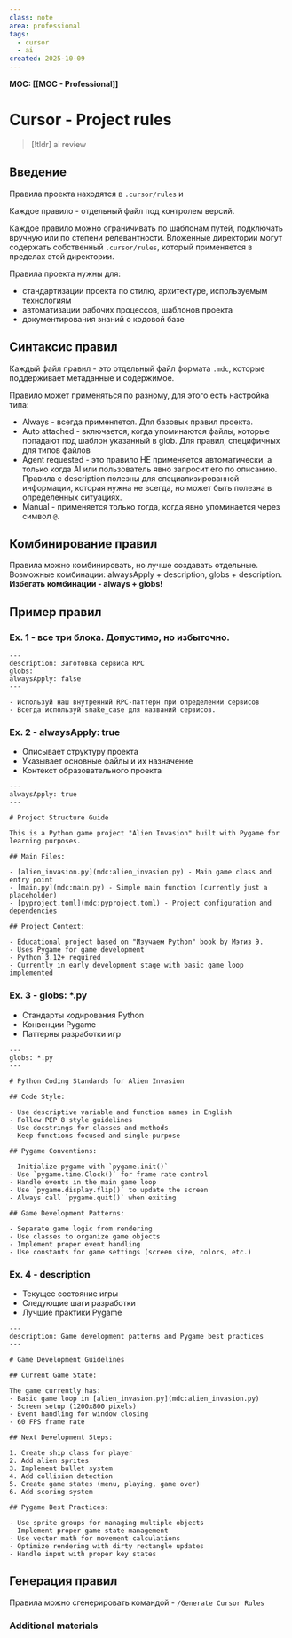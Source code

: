 ```yaml
---
class: note
area: professional
tags:
  - cursor
  - ai
created: 2025-10-09
---
```

**MOC: [[MOC - Professional]]**

# Cursor - Project rules

> [!tldr] ai review
> 

## Введение

Правила проекта находятся в `.cursor/rules` и

Каждое правило - отдельный файл под контролем версий.

Каждое правило можно ограничивать по шаблонам путей, подключать вручную или по степени релевантности. Вложенные директории могут содержать собственный `.cursor/rules`, который применяется в пределах этой директории.

Правила проекта нужны для:
- стандартизации проекта по стилю, архитектуре, используемым технологиям
- автоматизации рабочих процессов, шаблонов проекта
- документирования знаний о кодовой базе

## Синтаксис правил

Каждый файл правил - это отдельный файл формата `.mdc`, которые поддерживает метаданные и содержимое.

Правило может применяться по разному, для этого есть настройка типа:
- Always - всегда применяется. Для базовых правил проекта.
- Auto attached - включается, когда упоминаются файлы, которые попадают под шаблон указанный в glob. Для правил, специфичных для типов файлов
- Agent requested - это правило НЕ применяется автоматически, а только когда AI или пользователь явно запросит его по описанию. Правила с description полезны для специализированной информации, которая нужна не всегда, но может быть полезна в определенных ситуациях.
- Manual - применяется только тогда, когда явно упоминается через символ `@`.

## Комбинирование правил

Правила можно комбинировать, но лучше создавать отдельные.
Возможные комбинации: alwaysApply + description, globs + description.
**Избегать комбинации - always + globs!**

## Пример правил

### Ex. 1 - все три блока. Допустимо, но избыточно.

```mdc
---
description: Заготовка сервиса RPC
globs:
alwaysApply: false
---

- Используй наш внутренний RPC-паттерн при определении сервисов
- Всегда используй snake_case для названий сервисов.
```

### Ex. 2 - alwaysApply: true

- Описывает структуру проекта
- Указывает основные файлы и их назначение
- Контекст образовательного проекта

```mdc
---
alwaysApply: true
---

# Project Structure Guide

This is a Python game project "Alien Invasion" built with Pygame for learning purposes.

## Main Files:

- [alien_invasion.py](mdc:alien_invasion.py) - Main game class and entry point
- [main.py](mdc:main.py) - Simple main function (currently just a placeholder)
- [pyproject.toml](mdc:pyproject.toml) - Project configuration and dependencies

## Project Context:

- Educational project based on "Изучаем Python" book by Мэтиз Э.
- Uses Pygame for game development
- Python 3.12+ required
- Currently in early development stage with basic game loop implemented
```

### Ex. 3 - globs: *.py

- Стандарты кодирования Python
- Конвенции Pygame
- Паттерны разработки игр

```mdc
---
globs: *.py
---

# Python Coding Standards for Alien Invasion

## Code Style:

- Use descriptive variable and function names in English
- Follow PEP 8 style guidelines
- Use docstrings for classes and methods
- Keep functions focused and single-purpose

## Pygame Conventions:

- Initialize pygame with `pygame.init()`
- Use `pygame.time.Clock()` for frame rate control
- Handle events in the main game loop
- Use `pygame.display.flip()` to update the screen
- Always call `pygame.quit()` when exiting

## Game Development Patterns:

- Separate game logic from rendering
- Use classes to organize game objects
- Implement proper event handling
- Use constants for game settings (screen size, colors, etc.)
```


### Ex. 4 - description

- Текущее состояние игры
- Следующие шаги разработки
- Лучшие практики Pygame

```mdc
---
description: Game development patterns and Pygame best practices
---

# Game Development Guidelines

## Current Game State:

The game currently has:
- Basic game loop in [alien_invasion.py](mdc:alien_invasion.py)
- Screen setup (1200x800 pixels)
- Event handling for window closing
- 60 FPS frame rate

## Next Development Steps:

1. Create ship class for player
2. Add alien sprites
3. Implement bullet system
4. Add collision detection
5. Create game states (menu, playing, game over)
6. Add scoring system

## Pygame Best Practices:

- Use sprite groups for managing multiple objects
- Implement proper game state management
- Use vector math for movement calculations
- Optimize rendering with dirty rectangle updates
- Handle input with proper key states
```

## Генерация правил

Правила можно сгенерировать командой - `/Generate Cursor Rules`

### Additional materials